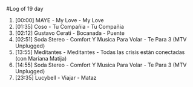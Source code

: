 #Log of 19 day

1. [00:00] MAYE - My Love - My Love
1. [01:35] Coso - Tu Compañia - Tu Compañia
1. [02:12] Gustavo Cerati - Bocanada - Puente
1. [02:51] Soda Stereo - Comfort Y Musica Para Volar - Te Para 3 (MTV Unplugged)
1. [13:55] Meditantes - Meditantes - Todas las crisis están conectadas (con Mariana Matija)
1. [14:55] Soda Stereo - Comfort Y Musica Para Volar - Te Para 3 (MTV Unplugged)
1. [23:35] Lucybell - Viajar - Mataz
